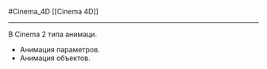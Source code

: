 #Cinema_4D 
[[Cinema 4D]]
____________
В Cinema 2 типа анимаци.
- Анимация параметров.
- Анимация объектов.